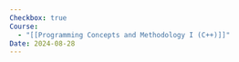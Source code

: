 ```yaml
---
Checkbox: true
Course:
  - "[[Programming Concepts and Methodology I (C++)]]"
Date: 2024-08-28
---
```

